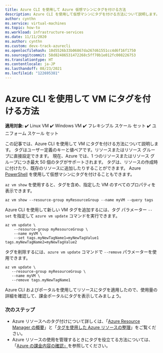 ```yaml
---
title: Azure CLI を使用して Azure 仮想マシンにタグを付ける方法
description: Azure CLI を使用して仮想マシンにタグを付ける方法について説明します。
author: cynthn
ms.service: virtual-machines
ms.topic: how-to
ms.workload: infrastructure-services
ms.date: 11/11/2020
ms.author: cynthn
ms.custom: devx-track-azurecli
ms.openlocfilehash: 10d5526b33b06867da267d61551cc4d6f16f1750
ms.sourcegitcommit: 58d82486531472268c5ff70b1e012fc008226753
ms.translationtype: HT
ms.contentlocale: ja-JP
ms.lasthandoff: 08/23/2021
ms.locfileid: "122695381"
---
```

# <a name="how-to-tag-a-vm-using-the-azure-cli"></a>Azure CLI を使用して VM にタグを付ける方法

**適用対象:** :heavy_check_mark: Linux VM :heavy_check_mark: Windows VM :heavy_check_mark: フレキシブル スケール セット :heavy_check_mark: ユニフォーム スケール セット

この記事では、Azure CLI を使用して VM にタグを付ける方法について説明します。 タグはユーザー定義のキーと値ペアです。リソースまたはリソース グループに直接設定できます。 現在、Azure では、1 つのリソースまたはリソース グループにつき最大 50 個のタグがサポートされます。 タグは、リソースの作成時に付けたり、既存のリソースに追加したりすることができます。 Azure [PowerShell](tag-powershell.md) を使用して仮想マシンにタグを付けることもできます。


`az vm show` を使用すると、タグを含め、指定した VM のすべてのプロパティを表示できます。

```azurecli-interactive
az vm show --resource-group myResourceGroup --name myVM --query tags
```

Azure CLI を使用して新しい VM タグを追加するには、タグ パラメーター `--set` を指定して `azure vm update` コマンドを実行できます。

```azurecli-interactive
az vm update \
    --resource-group myResourceGroup \
    --name myVM \
    --set tags.myNewTagName1=myNewTagValue1 tags.myNewTagName2=myNewTagValue2
```

タグを削除するには、`azure vm update` コマンドで `--remove` パラメーターを使用できます。

```azurecli-interactive
az vm update \
   --resource-group myResourceGroup \
   --name myVM \
   --remove tags.myNewTagName1
```

Azure CLI およびポータルを使用してリソースにタグを適用したので、使用量の詳細を確認して、課金ポータルにタグを表示してみましょう。

### <a name="next-steps"></a>次のステップ

- Azure リソースへのタグ付けについて詳しくは、「[Azure Resource Manager の概要](../azure-resource-manager/management/overview.md)」と「[タグを使用した Azure リソースの整理](../azure-resource-manager/management/tag-resources.md)」をご覧ください。
- Azure リソースの使用を管理するときにタグを役立てる方法については、「[Azure の課金内容の確認」](../cost-management-billing/understand/review-individual-bill.md)を参照してください。
